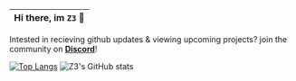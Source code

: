 |Hi there, im ```Z3``` 👋|
|----|


Intested in recieving github updates & viewing upcoming projects? join the community on **[Discord](https://discord.gg/PJPcsWV2sv)**!

[![Top Langs](https://github-readme-stats.vercel.app/api/top-langs/?username=SirZ3us&layout=compact)](https://github.com/anuraghazra/github-readme-stats)
![Z3's GitHub stats](https://github-readme-stats.vercel.app/api?username=SirZ3us&count_private=true&show_icons=true&theme=radical)

